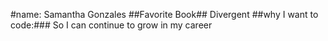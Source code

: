 #name:
Samantha Gonzales
##Favorite Book##
Divergent
##why I want to code:###
So I can continue to grow in my career
